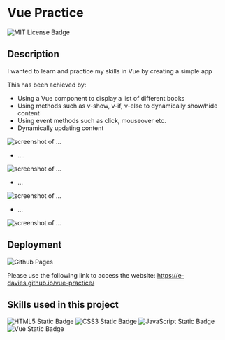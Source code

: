 # Vue Practice
![MIT License Badge](https://img.shields.io/badge/License-MIT-blue)

## Description

I wanted to learn and practice my skills in Vue by creating a simple app

This has been achieved by:
* Using a Vue component to display a list of different books
* Using methods such as v-show, v-if, v-else to dynamically show/hide content
* Using event methods such as click, mouseover etc.
* Dynamically updating content

![screenshot of ...](./images/navigating-to-about-me.jpg) 

* ....

![screenshot of ...](./images/project-to-deployed.jpg)

* ...

![screenshot of ...](./images/navigating-to-top.jpg) 

* ...

![screenshot of ...](./images/footer-icon-navigation.jpg) 



## Deployment

![Github Pages](https://img.shields.io/badge/github%20pages-121013?style=for-the-badge&logo=github&logoColor=white)

Please use the following link to access the website: https://e-davies.github.io/vue-practice/



## Skills used in this project

![HTML5 Static Badge](https://img.shields.io/badge/HTML5-E34F26?style=for-the-badge&logo=html5&logoColor=white)
![CSS3 Static Badge](https://img.shields.io/badge/CSS3-1572B6?style=for-the-badge&logo=css3&logoColor=white)
![JavaScript Static Badge](https://img.shields.io/badge/JavaScript-323330?style=for-the-badge&logo=javascript&logoColor=F7DF1E)
![Vue Static Badge](https://img.shields.io/badge/Vue.js-35495E?style=for-the-badge&logo=vue.js&logoColor=4FC08D)
